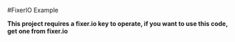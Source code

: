#FixerIO Example

**This project requires a fixer.io key to operate, if you want to use this code, get one from fixer.io**